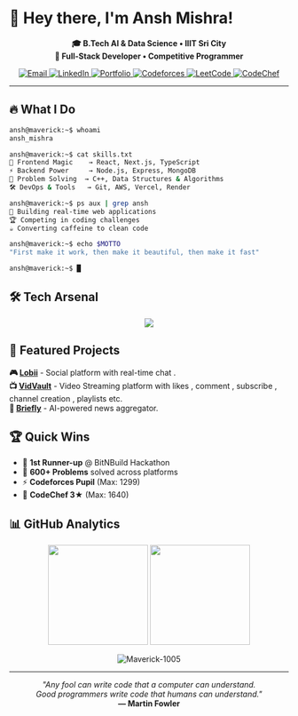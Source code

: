 # 👋 Hey there, I'm Ansh Mishra!

<p align="center">
  <b>🎓 B.Tech AI & Data Science • IIIT Sri City</b><br>
  <b>🚀 Full-Stack Developer • Competitive Programmer</b>
</p>

<p align="center">
  <a href="mailto:ansh1005mishra@gmail.com">
    <img src="https://img.shields.io/badge/Gmail-D14836?style=for-the-badge&logo=gmail&logoColor=white" alt="Email"/>
  </a>
  <a href="https://linkedin.com/in/ansh-mishra1005">
    <img src="https://img.shields.io/badge/LinkedIn-0077B5?style=for-the-badge&logo=linkedin&logoColor=white" alt="LinkedIn"/>
  </a>
  <a href="https://maverickportfolio.vercel.app/">
    <img src="https://img.shields.io/badge/Portfolio-000000?style=for-the-badge&logo=vercel&logoColor=white" alt="Portfolio"/>
  </a>
  <a href="https://codeforces.com/profile/Maverick_1005">
    <img src="https://img.shields.io/badge/Codeforces-1F8ACB?style=for-the-badge&logo=codeforces&logoColor=white" alt="Codeforces"/>
  </a>
  <a href="https://leetcode.com/u/Maverick_1005">
    <img src="https://img.shields.io/badge/LeetCode-FFA116?style=for-the-badge&logo=leetcode&logoColor=black" alt="LeetCode"/>
  </a>
  <a href="https://www.codechef.com/users/ansh1005mishra">
    <img src="https://img.shields.io/badge/CodeChef-5B4638?style=for-the-badge&logo=codechef&logoColor=white" alt="CodeChef"/>
  </a>
</p>

---

## 🔥 What I Do

<div >

```bash
ansh@maverick:~$ whoami
ansh_mishra

ansh@maverick:~$ cat skills.txt
🎨 Frontend Magic    → React, Next.js, TypeScript
⚡ Backend Power     → Node.js, Express, MongoDB  
🧠 Problem Solving  → C++, Data Structures & Algorithms
🛠️ DevOps & Tools   → Git, AWS, Vercel, Render

ansh@maverick:~$ ps aux | grep ansh
🚀 Building real-time web applications
🏆 Competing in coding challenges  
☕ Converting caffeine to clean code

ansh@maverick:~$ echo $MOTTO
"First make it work, then make it beautiful, then make it fast"

ansh@maverick:~$ █
```

</div>

## 🛠️ Tech Arsenal

<p align="center">
  <img src="https://skillicons.dev/icons?i=js,ts,react,nextjs,nodejs,python,cpp,mongodb,mysql,tailwind,git" />
</p>

## 🌟 Featured Projects

**🎮 [Lobii](https://lobii.vercel.app)** - Social platform with real-time chat .
<br>
**📺 [VidVault](https://vidvault.vercel.app/)** - Video Streaming platform with likes , comment , subscribe , channel creation , playlists etc.  
**📰 [Briefly](https://brieflylatestnews.vercel.app)** - AI-powered news aggregator.

## 🏆 Quick Wins

- 🥈 **1st Runner-up** @ BitNBuild Hackathon
- 🧠 **600+ Problems** solved across platforms
- ⚡ **Codeforces Pupil** (Max: 1299)
- 🌟 **CodeChef 3★** (Max: 1640)

## 📊 GitHub Analytics

<p align="center">
  <img height="180em" src="https://github-readme-stats.vercel.app/api?username=Maverick-1005&show_icons=true&theme=tokyonight&include_all_commits=true&count_private=true"/>
  <img height="180em" src="https://github-readme-stats.vercel.app/api/top-langs/?username=Maverick-1005&layout=compact&langs_count=8&theme=tokyonight"/>
</p>

<p align="center">
  <img src="https://github-readme-streak-stats.herokuapp.com/?user=Maverick-1005&theme=tokyonight" alt="Maverick-1005" />
</p>


---

<p align="center">
  <i>"Any fool can write code that a computer can understand.<br>Good programmers write code that humans can understand."</i><br>
  <b>— Martin Fowler</b>
</p>



